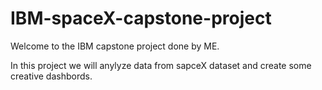 # IBM-spaceX-capstone-project
Welcome to the IBM capstone project done by ME.

In this project we will anylyze data from sapceX dataset and create some creative dashbords.

